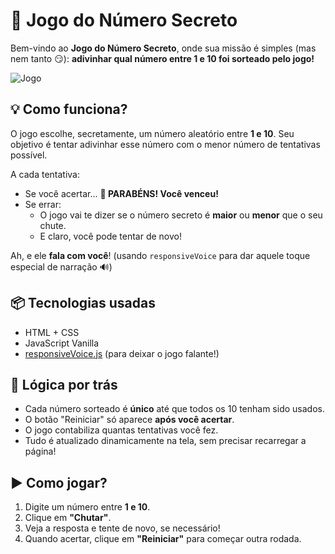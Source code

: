 # 🎯 Jogo do Número Secreto

Bem-vindo ao **Jogo do Número Secreto**, onde sua missão é simples (mas nem tanto 😏): **adivinhar qual número entre 1 e 10 foi sorteado pelo jogo!**

![Jogo](https://i.postimg.cc/13YY7MGj/Captura-de-tela-2025-10-19-151159.png)


## 💡 Como funciona?

O jogo escolhe, secretamente, um número aleatório entre **1 e 10**. Seu objetivo é tentar adivinhar esse número com o menor número de tentativas possível.

A cada tentativa:

- Se você acertar... **🎉 PARABÉNS! Você venceu!**
- Se errar:
  - O jogo vai te dizer se o número secreto é **maior** ou **menor** que o seu chute.
  - E claro, você pode tentar de novo!

Ah, e ele **fala com você**! (usando `responsiveVoice` para dar aquele toque especial de narração 🔊)

## 📦 Tecnologias usadas

- HTML + CSS
- JavaScript Vanilla
- [responsiveVoice.js](https://responsivevoice.org/) (para deixar o jogo falante!)

## 🧠 Lógica por trás

- Cada número sorteado é **único** até que todos os 10 tenham sido usados.
- O botão "Reiniciar" só aparece **após você acertar**.
- O jogo contabiliza quantas tentativas você fez.
- Tudo é atualizado dinamicamente na tela, sem precisar recarregar a página!

## ▶️ Como jogar?

1. Digite um número entre **1 e 10**.
2. Clique em **"Chutar"**.
3. Veja a resposta e tente de novo, se necessário!
4. Quando acertar, clique em **"Reiniciar"** para começar outra rodada.

